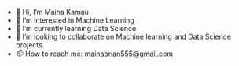 - 👋 Hi, I’m Maina Kamau
- 👀 I’m interested in Machine Learning
- 🌱 I’m currently learning Data Science
- 💞️ I’m looking to collaborate on Machine learning and Data Science projects.
- 📫 How to reach me: mainabrian555@gmail.com


<!---
Mainah-Kamau/Mainah-Kamau is a ✨ special ✨ repository because its `README.md` (this file) appears on your GitHub profile.
You can click the Preview link to take a look at your changes.
--->

